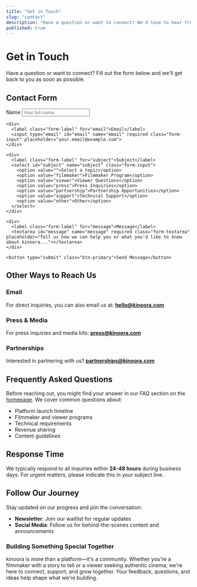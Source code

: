 ```yaml
---
title: "Get in Touch"
slug: "contact"
description: "Have a question or want to connect? We'd love to hear from you."
published: true
---
```


# Get in Touch

Have a question or want to connect? Fill out the form below and we'll get back to you as soon as possible.

## Contact Form

<div class="max-w-2xl">
  <form class="space-y-6">
    <div>
      <label class="form-label" for="name">Name</label>
      <input type="text" id="name" name="name" required class="form-input" placeholder="Your full name">
    </div>
    
    <div>
      <label class="form-label" for="email">Email</label>
      <input type="email" id="email" name="email" required class="form-input" placeholder="your.email@example.com">
    </div>
    
    <div>
      <label class="form-label" for="subject">Subject</label>
      <select id="subject" name="subject" class="form-input">
        <option value="">Select a topic</option>
        <option value="filmmaker">Filmmaker Program</option>
        <option value="viewer">Viewer Questions</option>
        <option value="press">Press Inquiries</option>
        <option value="partnership">Partnership Opportunities</option>
        <option value="support">Technical Support</option>
        <option value="other">Other</option>
      </select>
    </div>
    
    <div>
      <label class="form-label" for="message">Message</label>
      <textarea id="message" name="message" required class="form-textarea" placeholder="Tell us how we can help you or what you'd like to know about kinoora..."></textarea>
    </div>
    
    <button type="submit" class="btn-primary">Send Message</button>
  </form>
</div>

## Other Ways to Reach Us

### Email
For direct inquiries, you can also email us at:
**hello@kinoora.com**

### Press & Media
For press inquiries and media kits:
**press@kinoora.com**

### Partnerships
Interested in partnering with us?
**partnerships@kinoora.com**

## Frequently Asked Questions

Before reaching out, you might find your answer in our FAQ section on the [homepage](/#faq). We cover common questions about:

- Platform launch timeline
- Filmmaker and viewer programs
- Technical requirements
- Revenue sharing
- Content guidelines

## Response Time

We typically respond to all inquiries within **24-48 hours** during business days. For urgent matters, please indicate this in your subject line.

## Follow Our Journey

Stay updated on our progress and join the conversation:

- **Newsletter**: Join our waitlist for regular updates
- **Social Media**: Follow us for behind-the-scenes content and announcements

<div class="mt-12 p-8 section-bg-light rounded-xl">
  <h3 class="text-xl font-semibold mb-4">Building Something Special Together</h3>
  <p class="text-gray-700">
    kinoora is more than a platform—it's a community. Whether you're a filmmaker with a story to tell or a viewer seeking authentic cinema, we're here to connect, support, and grow together. Your feedback, questions, and ideas help shape what we're building.
  </p>
</div> 